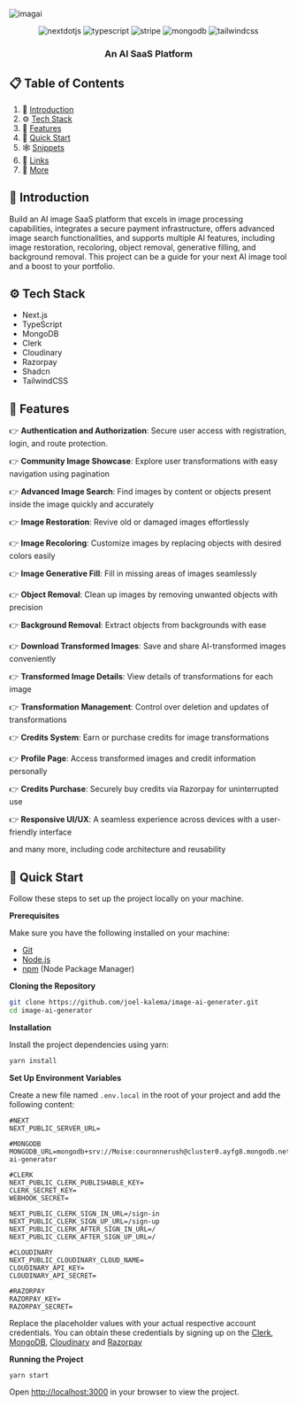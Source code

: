 ![imagai](https://github.com/joel-kalema/image-ai-generater/assets/57408419/ddeee7b3-c747-4d73-bd6e-77320eb23ec9)
<div align="center">
  <div>
    <img src="https://img.shields.io/badge/-Next_JS-black?style=for-the-badge&logoColor=white&logo=nextdotjs&color=000000" alt="nextdotjs" />
    <img src="https://img.shields.io/badge/-TypeScript-black?style=for-the-badge&logoColor=white&logo=typescript&color=3178C6" alt="typescript" />
    <img src="https://img.shields.io/badge/-Razorpay-black?style=for-the-badge&logoColor=white&logo=razorpay&color=008CDD" alt="stripe" />
    <img src="https://img.shields.io/badge/-MongoDB-black?style=for-the-badge&logoColor=white&logo=mongodb&color=47A248" alt="mongodb" />
    <img src="https://img.shields.io/badge/-Tailwind_CSS-black?style=for-the-badge&logoColor=white&logo=tailwindcss&color=06B6D4" alt="tailwindcss" />
  </div>

  <h3 align="center">An AI SaaS Platform</h3>
</div>

## 📋 <a name="table">Table of Contents</a>

1. 🤖 [Introduction](#introduction)
2. ⚙️ [Tech Stack](#tech-stack)
3. 🔋 [Features](#features)
4. 🤸 [Quick Start](#quick-start)
5. 🕸️ [Snippets](#snippets)
6. 🔗 [Links](#links)
7. 🚀 [More](#more)

## <a name="introduction">🤖 Introduction</a>

Build an AI image SaaS platform that excels in image processing capabilities, integrates a secure payment infrastructure, offers advanced image search functionalities, and supports multiple AI features, including image restoration, recoloring, object removal, generative filling, and background removal. This project can be a guide for your next AI image tool and a boost to your portfolio.

## <a name="tech-stack">⚙️ Tech Stack</a>

- Next.js
- TypeScript
- MongoDB
- Clerk
- Cloudinary
- Razorpay
- Shadcn
- TailwindCSS

## <a name="features">🔋 Features</a>

👉 **Authentication and Authorization**: Secure user access with registration, login, and route protection.

👉 **Community Image Showcase**: Explore user transformations with easy navigation using pagination

👉 **Advanced Image Search**: Find images by content or objects present inside the image quickly and accurately

👉 **Image Restoration**: Revive old or damaged images effortlessly

👉 **Image Recoloring**: Customize images by replacing objects with desired colors easily

👉 **Image Generative Fill**: Fill in missing areas of images seamlessly

👉 **Object Removal**: Clean up images by removing unwanted objects with precision

👉 **Background Removal**: Extract objects from backgrounds with ease

👉 **Download Transformed Images**: Save and share AI-transformed images conveniently

👉 **Transformed Image Details**: View details of transformations for each image

👉 **Transformation Management**: Control over deletion and updates of transformations

👉 **Credits System**: Earn or purchase credits for image transformations

👉 **Profile Page**: Access transformed images and credit information personally

👉 **Credits Purchase**: Securely buy credits via Razorpay for uninterrupted use

👉 **Responsive UI/UX**: A seamless experience across devices with a user-friendly interface


and many more, including code architecture and reusability 

## <a name="quick-start">🤸 Quick Start</a>

Follow these steps to set up the project locally on your machine.

**Prerequisites**

Make sure you have the following installed on your machine:

- [Git](https://git-scm.com/)
- [Node.js](https://nodejs.org/en)
- [npm](https://www.npmjs.com/) (Node Package Manager)

**Cloning the Repository**

```bash
git clone https://github.com/joel-kalema/image-ai-generater.git
cd image-ai-generator
```

**Installation**

Install the project dependencies using yarn:

```bash
yarn install
```

**Set Up Environment Variables**

Create a new file named `.env.local` in the root of your project and add the following content:

```env
#NEXT
NEXT_PUBLIC_SERVER_URL=

#MONGODB
MONGODB_URL=mongodb+srv://Moise:couronnerush@cluster0.ayfg8.mongodb.net/image-ai-generator

#CLERK
NEXT_PUBLIC_CLERK_PUBLISHABLE_KEY=
CLERK_SECRET_KEY=
WEBHOOK_SECRET=

NEXT_PUBLIC_CLERK_SIGN_IN_URL=/sign-in
NEXT_PUBLIC_CLERK_SIGN_UP_URL=/sign-up
NEXT_PUBLIC_CLERK_AFTER_SIGN_IN_URL=/
NEXT_PUBLIC_CLERK_AFTER_SIGN_UP_URL=/

#CLOUDINARY
NEXT_PUBLIC_CLOUDINARY_CLOUD_NAME=
CLOUDINARY_API_KEY=
CLOUDINARY_API_SECRET=

#RAZORPAY
RAZORPAY_KEY=
RAZORPAY_SECRET=
```

Replace the placeholder values with your actual respective account credentials. You can obtain these credentials by signing up on the [Clerk](https://clerk.com/), [MongoDB](https://www.mongodb.com/), [Cloudinary](https://cloudinary.com/) and [Razorpay](https://razorpay.com)

**Running the Project**

```bash
yarn start
```

Open [http://localhost:3000](http://localhost:3000) in your browser to view the project.
